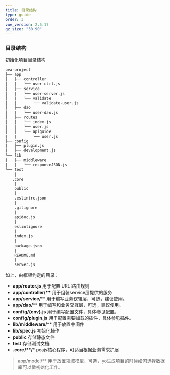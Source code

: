 ```yaml
---
title: 目录结构
type: guide
order: 3
vue_version: 2.5.17
gz_size: "30.90"
---
```


### 目录结构

初始化项目目录结构
```html
pea-project
├── app
│   ├── controller
│   |   └── user-ctrl.js
│   ├── service 
│   |   └── user-server.js
│   |   └── validate
|   |       └── validate-user.js 
│   ├── dao 
│   |   └── user-dao.js
│   ├── routes
│   |   └── index.js
│   │   └── user.js
│   │   └── apiguide
|   |       └── user.js 
├── config
|   ├── plugin.js
|   ├── development.js
└── lib
|   ├── middleware
|   |   └── responseJSON.js
└── test
    | 
   .core
    |
    public
    | 
    .eslintrc.json
    |
    .gitignore
    |
    apidoc.js
    |
    eslintignore
    |
    index.js
    |
    package.json
    |
    README.md
    |
    server.js
```


如上，由框架约定的目录：

* **app/router.js** 用于配置 URL 路由规则
* **app/controller/\*\*** 用于组装service层提供的服务
* **app/service/**** 用于编写业务逻辑层，可选，建议使用。
* **app/dao/**** 用于编写和业务交互层，可选，建议使用。
* **config/{env}.js** 用于编写配置文件，具体参见配置。
* **config/plugin.js** 用于配置需要加载的插件，具体参见插件。
* **lib/middleware/**** 用于放置中间件
* **lib/spec.js** 初始化操作
* **public** 存储静态文件
* **test** 存储测试文档
* **.core/\*\*/*** peajs核心程序，可适当根据业务需求扩展


> app/model/** 用于放置领域模型，可选，yo生成项目的时候如何选择数据库可以做初始化工作。

